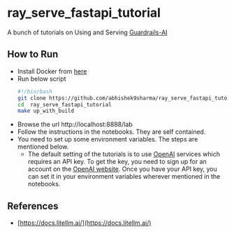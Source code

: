 # ray_serve_fastapi_tutorial
A bunch of tutorials on Using and Serving [Guardrails-AI](https://www.guardrailsai.com/)


## How to Run
- Install Docker from [here](https://docs.docker.com/get-docker/)
- Run below script
    ```bash
    #!/bin/bash
    git clone https://github.com/abhishek9sharma/ray_serve_fastapi_tutorial.git
    cd  ray_serve_fastapi_tutorial
    make up_with_build 
    ```
- Browse the url http://localhost:8888/lab
- Follow the instructions in the notebooks. They are self contained. 
-  You need to set up some environment variables. The steps are mentioned below. 
    - The default setting of the tutorials is to use [OpenAI](https://openai.com/) services which requires an API key. To get the key, you need to sign up for an account on the [OpenAI website](https://openai.com/product). Once you have your API key, you can set it in your environment variables wherever mentioned in the notebooks.

## References

- [https://docs.litellm.ai/](https://docs.litellm.ai/)

